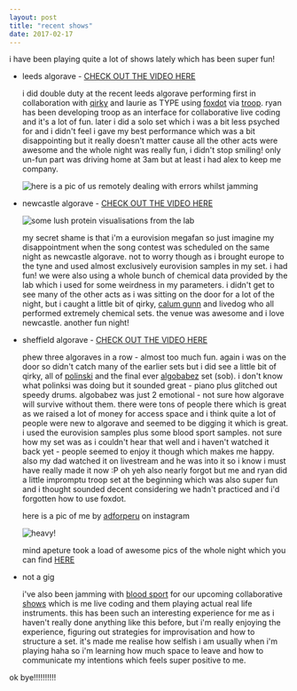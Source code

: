 ```yaml
---
layout: post
title: "recent shows"
date: 2017-02-17
---
```


i have been playing quite a lot of shows lately which has been super fun!

* leeds algorave - [CHECK OUT THE VIDEO HERE](https://www.youtube.com/watch?v=7dKn22kTW50)

   i did double duty at the recent leeds algorave performing first in collaboration with [qirky](https://qirky.github.io/) and laurie as TYPE using [foxdot](http://foxdot.org/) via [troop](https://github.com/Qirky/Troop).  ryan has been developing troop as an interface for collaborative live coding and it's a lot of fun.  later i did a solo set which i was a bit less psyched for and i didn't feel i gave my best performance which was a bit disappointing but it really doesn't matter cause all the other acts were awesome and the whole night was really fun, i didn't stop smiling!  only un-fun part was driving home at 3am but at least i had alex to keep me company.
   
   ![here is a pic of us remotely dealing with errors whilst jamming](https://s1.postimg.org/5d29tyaun/foxdot1.png)

* newcastle algorave - [CHECK OUT THE VIDEO HERE](https://www.youtube.com/watch?v=9Z1FFZviBnQ)

   ![some lush protein visualisations from the lab](https://s15.postimg.org/p7f46dvq3/Screen_Shot_2017-04-13_at_16.56.19.png)

   my secret shame is that i'm a eurovision megafan so just imagine my disappointment when the song contest was scheduled on the same night as newcastle algorave.  not to worry though as i brought europe to the tyne and used almost exclusively eurovision samples in my set.  i had fun!  we were also using a whole bunch of chemical data provided by the lab which i used for some weirdness in my parameters.  i didn't get to see many of the other acts as i was sitting on the door for a lot of the night, but i caught a little bit of qirky, [calum gunn](http://www.calumgunn.com/) and livedog who all performed extremely chemical sets. the venue was awesome and i love newcastle.  another fun night!

* sheffield algorave - [CHECK OUT THE VIDEO HERE](https://www.youtube.com/watch?v=OY0b4BCmD2c)

   phew three algoraves in a row - almost too much fun.  again i was on the door so didn't catch many of the earlier sets but i did see a little bit of qirky, all of [polinski](https://twitter.com/polinski) and the final ever [algobabez](https://twitter.com/algobbz) set (sob).  i don't know what polinksi was doing but it sounded great - piano plus glitched out speedy drums.  algobabez was just 2 emotional - not sure how algorave will survive without them.  there were tons of people there which is great as we raised a lot of money for access space and i think quite a lot of people were new to algorave and seemed to be digging it which is great.  i used the eurovision samples plus some blood sport samples.  not sure how my set was as i couldn't hear that well and i haven't watched it back yet - people seemed to enjoy it though which makes me happy.  also my dad watched it on livestream and he was into it so i know i must have really made it now :P  oh yeh also nearly forgot but me and ryan did a little impromptu troop set at the beginning which was also super fun and i thought sounded decent considering we hadn't practiced and i'd forgotten how to use foxdot.
   
   here is a pic of me by [adforperu](https://www.instagram.com/adforperu/) on instagram
   
   ![heavy!](https://s13.postimg.org/p5ots2bzb/heavy_lifting_sheffield_algo.png)

   mind apeture took a load of awesome pics of the whole night which you can find [HERE](https://www.facebook.com/pg/mindaperture.art/photos/?tab=album&album_id=1687994421501579)

* not a gig

   i've also been jamming with [blood sport](https://en-gb.facebook.com/bloodsportband/) for our upcoming collaborative [shows](https://heavy-lifting.github.io/shows.html) which is me live coding and them playing actual real life instruments.  this has been such an interesting experience for me as i haven't really done anything like this before, but i'm really enjoying the experience, figuring out strategies for improvisation and how to structure a set.  it's made me realise how selfish i am usually when i'm playing haha so i'm learning how much space to leave and how to communicate my intentions which feels super positive to me.
   
ok bye!!!!!!!!!!

